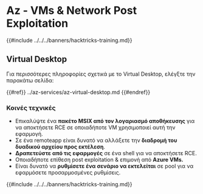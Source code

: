 # Az - VMs & Network Post Exploitation

{{#include ../../../banners/hacktricks-training.md}}

## Virtual Desktop

Για περισσότερες πληροφορίες σχετικά με το Virtual Desktop, ελέγξτε την παρακάτω σελίδα:

{{#ref}}
../az-services/az-virtual-desktop.md
{{#endref}}

### Κοινές τεχνικές

- Επικαλύψτε ένα **πακέτο MSIX από τον λογαριασμό αποθήκευσης** για να αποκτήσετε RCE σε οποιαδήποτε VM χρησιμοποιεί αυτή την εφαρμογή.
- Σε ένα remoteapp είναι δυνατό να αλλάξετε την **διαδρομή του δυαδικού αρχείου προς εκτέλεση**.
- **Δραπετεύστε από τις εφαρμογές** σε ένα shell για να αποκτήσετε RCE.
- Οποιαδήποτε επίθεση post exploitation & επιμονή από **Azure VMs.**
- Είναι δυνατό να **ρυθμίσετε ένα σενάριο να εκτελείται** σε pool για να εφαρμόσετε προσαρμοσμένες ρυθμίσεις.

{{#include ../../../banners/hacktricks-training.md}}
